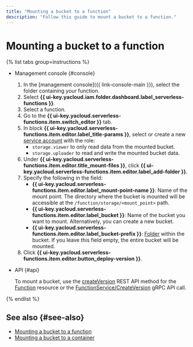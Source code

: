 ```yaml
---
title: "Mounting a bucket to a function"
description: "Follow this guide to mount a bucket to a function."
---
```


# Mounting a bucket to a function

{% list tabs group=instructions %}

- Management console {#console}

    1. In the [management console]({{ link-console-main }}), select the folder containing your function.
    1. Select **{{ ui-key.yacloud.iam.folder.dashboard.label_serverless-functions }}**.
    1. Select a function.
    1. Go to the **{{ ui-key.yacloud.serverless-functions.item.switch_editor }}** tab.
    1. In block **{{ ui-key.yacloud.serverless-functions.item.editor.label_title-params }}**, select or create a new [service account](../../../iam/concepts/users/service-accounts) with the role:
        * `storage.viewer` to only read data from the mounted bucket.
        * `storage.uploader` to read and write the mounted bucket data.
    1. Under **{{ ui-key.yacloud.serverless-functions.item.editor.title_mount-files }}**, click **{{ ui-key.yacloud.serverless-functions.item.editor.label_add-folder }}**.
    1. Specify the following in the field:
        * **{{ ui-key.yacloud.serverless-functions.item.editor.label_mount-point-name }}**: Name of the mount point. The directory where the bucket is mounted will be accessible at the `/function/storage/<mount_point>` path.
        * **{{ ui-key.yacloud.serverless-functions.item.editor.label_bucket }}**: Name of the bucket you want to mount. Alternatively, you can create a new bucket.
        * **{{ ui-key.yacloud.serverless-functions.item.editor.label_bucket-prefix }}**: [Folder](../../../storage/concepts/object.md#folder) within the bucket. If you leave this field empty, the entire bucket will be mounted.
    1. Click **{{ ui-key.yacloud.serverless-functions.item.editor.button_deploy-version }}**.

- API {#api}

    To mount a bucket, use the [createVersion](../../functions/api-ref/Function/createVersion.md) REST API method for the [Function](../../functions/api-ref/Function/index.md) resource or the [FunctionService/CreateVersion](../../functions/api-ref/grpc/function_service.md#CreateVersion) gRPC API call.

{% endlist %}

## See also {#see-also}

* [Mounting a bucket to a function](../../concepts/mounting.md)
* [Mounting a bucket to a container](../../../serverless-containers/concepts/mounting.md)
